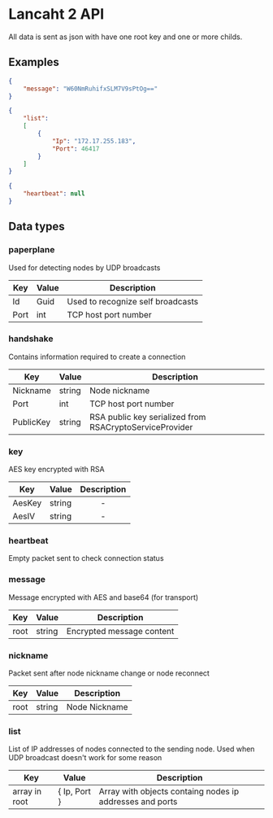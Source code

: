 # Lancaht 2 API

All data is sent as json with have one root key and one or more childs.

## Examples
```json
{
    "message": "W60NmRuhifxSLM7V9sPtOg=="
}
```

```json
{
    "list": 
    [
        {
            "Ip": "172.17.255.183",
            "Port": 46417
        }
    ]
}
```

```json
{
    "heartbeat": null
}
```

## Data types

### paperplane

Used for detecting nodes by UDP broadcasts

| Key  | Value | Description                       | 
| ---- | ----- | --------------------------------- |
| Id   | Guid  | Used to recognize self broadcasts |
| Port | int   | TCP host port number              |

### handshake

Contains information required to create a connection

| Key       | Value  | Description                                             | 
| --------- | ------ | ------------------------------------------------------- |
| Nickname  | string | Node nickname                                           |
| Port      | int    | TCP host port number                                    |
| PublicKey | string | RSA public key serialized from RSACryptoServiceProvider |

### key

AES key encrypted with RSA

| Key    | Value  | Description                                             | 
| ------ | ------ | :-----------------------------------------------------: |
| AesKey | string | -                                                       |
| AesIV  | string | -                                                       |

### heartbeat

Empty packet sent to check connection status

### message

Message encrypted with AES and base64 (for transport)

| Key  | Value  | Description                                             | 
| ---- | ------ | ------------------------------------------------------- |
| root | string | Encrypted message content                               |

### nickname

Packet sent after node nickname change or node reconnect

| Key      | Value  | Description                                             | 
| -------- | ------ | ------------------------------------------------------- |
| root     | string | Node Nickname                                           |

### list

List of IP addresses of nodes connected to the sending node. 
Used when UDP broadcast doesn't work for some reason

| Key           | Value         | Description                                              | 
| ------------- | ------------- | -------------------------------------------------------- |
| array in root | { Ip, Port }  | Array with objects containg nodes ip addresses and ports |